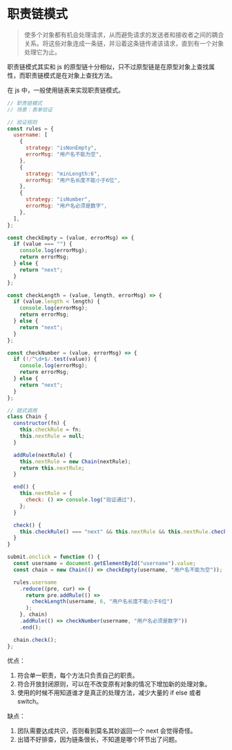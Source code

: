 # 职责链模式

> 使多个对象都有机会处理请求，从而避免请求的发送者和接收者之间的耦合关系。将这些对象连成一条链，并沿着这条链传递该请求，直到有一个对象处理它为止。

职责链模式其实和 js 的原型链十分相似，只不过原型链是在原型对象上查找属性，而职责链模式是在对象上查找方法。

在 js 中，一般使用链表来实现职责链模式。

```javascript
// 职责链模式
// 场景：表单验证

// 验证规则
const rules = {
  username: [
    {
      strategy: "isNonEmpty",
      errorMsg: "用户名不能为空",
    },
    {
      strategy: "minLength:6",
      errorMsg: "用户名长度不能小于6位",
    },
    {
      strategy: "isNumber",
      errorMsg: "用户名必须是数字",
    },
  ],
};

const checkEmpty = (value, errorMsg) => {
  if (value === "") {
    console.log(errorMsg);
    return errorMsg;
  } else {
    return "next";
  }
};

const checkLength = (value, length, errorMsg) => {
  if (value.length < length) {
    console.log(errorMsg);
    return errorMsg;
  } else {
    return "next";
  }
};

const checkNumber = (value, errorMsg) => {
  if (!/^\d+$/.test(value)) {
    console.log(errorMsg);
    return errorMsg;
  } else {
    return "next";
  }
};

// 链式调用
class Chain {
  constructor(fn) {
    this.checkRule = fn;
    this.nextRule = null;
  }

  addRule(nextRule) {
    this.nextRule = new Chain(nextRule);
    return this.nextRule;
  }

  end() {
    this.nextRule = {
      check: () => console.log("验证通过"),
    };
  }

  check() {
    this.checkRule() === "next" && this.nextRule && this.nextRule.check();
  }
}

submit.onclick = function () {
  const username = document.getElementById("username").value;
  const chain = new Chain(() => checkEmpty(username, "用户名不能为空"));

  rules.username
    .reduce((pre, cur) => {
      return pre.addRule(() =>
        checkLength(username, 6, "用户名长度不能小于6位")
      );
    }, chain)
    .addRule(() => checkNumber(username, "用户名必须是数字"))
    .end();

  chain.check();
};
```

优点：

1. 符合单一职责，每个方法只负责自己的职责。
2. 符合开放封闭原则，可以在不改变原有对象的情况下增加新的处理对象。
3. 使用的时候不用知道谁才是真正的处理方法，减少大量的 if else 或者 switch。

缺点：

1. 团队需要达成共识，否则看到莫名其妙返回一个 next 会觉得奇怪。
2. 出错不好排查，因为链条很长，不知道是哪个环节出了问题。
